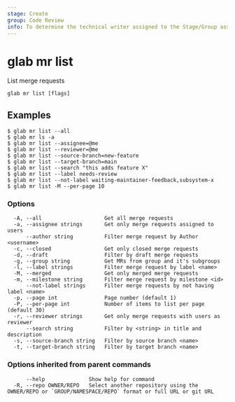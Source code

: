 ```yaml
---
stage: Create
group: Code Review
info: To determine the technical writer assigned to the Stage/Group associated with this page, see https://about.gitlab.com/handbook/product/ux/technical-writing/#assignments
---
```


<!--
This documentation is auto generated by a script.
Please do not edit this file directly, check cmd/gen-docs/docs.go.
-->

# glab mr list

List merge requests

```plaintext
glab mr list [flags]
```

## Examples

```plaintext
$ glab mr list --all
$ glab mr ls -a
$ glab mr list --assignee=@me
$ glab mr list --reviewer=@me
$ glab mr list --source-branch=new-feature
$ glab mr list --target-branch=main
$ glab mr list --search "this adds feature X"
$ glab mr list --label needs-review
$ glab mr list --not-label waiting-maintainer-feedback,subsystem-x
$ glab mr list -M --per-page 10

```

### Options

```plaintext
  -A, --all                    Get all merge requests
  -a, --assignee strings       Get only merge requests assigned to users
      --author string          Filter merge request by Author <username>
  -c, --closed                 Get only closed merge requests
  -d, --draft                  Filter by draft merge requests
  -g, --group string           Get MRs from group and it's subgroups
  -l, --label strings          Filter merge request by label <name>
  -M, --merged                 Get only merged merge requests
  -m, --milestone string       Filter merge request by milestone <id>
      --not-label strings      Filter merge requests by not having label <name>
  -p, --page int               Page number (default 1)
  -P, --per-page int           Number of items to list per page (default 30)
  -r, --reviewer strings       Get only merge requests with users as reviewer
      --search string          Filter by <string> in title and description
  -s, --source-branch string   Filter by source branch <name>
  -t, --target-branch string   Filter by target branch <name>
```

### Options inherited from parent commands

```plaintext
      --help              Show help for command
  -R, --repo OWNER/REPO   Select another repository using the OWNER/REPO or `GROUP/NAMESPACE/REPO` format or full URL or git URL
```

